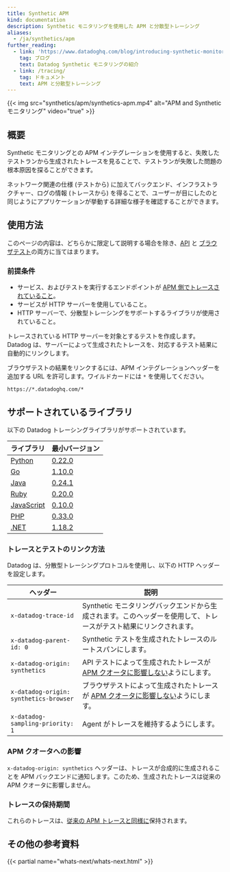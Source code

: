 ```yaml
---
title: Synthetic APM
kind: documentation
description: Synthetic モニタリングを使用した APM と分散型トレーシング
aliases:
  - /ja/synthetics/apm
further_reading:
  - link: 'https://www.datadoghq.com/blog/introducing-synthetic-monitoring/'
    tag: ブログ
    text: Datadog Synthetic モニタリングの紹介
  - link: /tracing/
    tag: ドキュメント
    text: APM と分散型トレーシング
---
```

{{< img src="synthetics/apm/synthetics-apm.mp4" alt="APM and Synthetic モニタリング" video="true"  >}}

## 概要

Synthetic モニタリングとの APM インテグレーションを使用すると、失敗したテストランから生成されたトレースを見ることで、テストランが失敗した問題の根本原因を探ることができます。

ネットワーク関連の仕様 (テストから) に加えてバックエンド、インフラストラクチャー、ログの情報 (トレースから) を得ることで、ユーザーが目にしたのと同じようにアプリケーションが挙動する詳細な様子を確認することができます。

## 使用方法

このページの内容は、どちらかに限定して説明する場合を除き、[API][1] と [ブラウザテスト][2]の両方に当てはまります。

### 前提条件

* サービス、およびテストを実行するエンドポイントが [APM 側でトレースされていること][3]。
* サービスが HTTP サーバーを使用していること。
* HTTP サーバーで、分散型トレーシングをサポートするライブラリが使用されていること。

トレースされている HTTP サーバーを対象とするテストを作成します。Datadog は、サーバーによって生成されたトレースを、対応するテスト結果に自動的にリンクします。

ブラウザテストの結果をリンクするには、APM インテグレーションヘッダーを追加する URL を許可します。ワイルドカードには `*` を使用してください。

```text
https://*.datadoghq.com/*
```

## サポートされているライブラリ

以下の Datadog トレーシングライブラリがサポートされています。

| ライブラリ                             | 最小バージョン                                                                                                             |
|----------------------------------------|-------------------------------------------------------------------------------------------------------------------------|
| [Python][4]                  | [0.22.0][5]                |
| [Go][6]                  | [1.10.0][7]                |
| [Java][8]                  | [0.24.1][9]                |
| [Ruby][10]                  | [0.20.0][11]                |
| [JavaScript][12]                  | [0.10.0][13]                |
| [PHP][14]                  | [0.33.0][15]                |
| [.NET][16]                  | [1.18.2][17]                |

### トレースとテストのリンク方法

Datadog は、分散型トレーシングプロトコルを使用し、以下の HTTP ヘッダーを設定します。

| ヘッダー                                 | 説明                                                                                                             |
|----------------------------------------|-------------------------------------------------------------------------------------------------------------------------|
| `x-datadog-trace-id`                   | Synthetic モニタリングバックエンドから生成されます。このヘッダーを使用して、トレースがテスト結果にリンクされます。                 |
| `x-datadog-parent-id: 0`               | Synthetic テストを生成されたトレースのルートスパンにします。                                                        |
| `x-datadog-origin: synthetics`         | API テストによって生成されたトレースが [APM クオータに影響しない](#how-are-apm-quotas-affected)ようにします。     |
| `x-datadog-origin: synthetics-browser` | ブラウザテストによって生成されたトレースが [APM クオータに影響しない](#how-are-apm-quotas-affected)ようにします。 |
| `x-datadog-sampling-priority: 1`       | Agent がトレースを維持するようにします。                                                                      |

### APM クオータへの影響

`x-datadog-origin: synthetics` ヘッダーは、トレースが合成的に生成されることを APM バックエンドに通知します。このため、生成されたトレースは従来の APM クオータに影響しません。

### トレースの保持期間

これらのトレースは、[従来の APM トレースと同様に][18]保持されます。

## その他の参考資料

{{< partial name="whats-next/whats-next.html" >}}

[1]: /ja/synthetics/api_tests/
[2]: /ja/synthetics/browser_tests/
[3]: /ja/tracing/
[4]: /ja/tracing/setup_overview/setup/python/
[5]: https://github.com/DataDog/dd-trace-py/releases/tag/v0.22.0
[6]: /ja/tracing/setup_overview/setup/go/
[7]: https://github.com/DataDog/dd-trace-go/releases/tag/v1.10.0
[8]: /ja/tracing/setup_overview/setup/java/
[9]: https://github.com/DataDog/dd-trace-java/releases/tag/v0.24.1
[10]: /ja/tracing/setup_overview/setup/ruby/
[11]: https://github.com/DataDog/dd-trace-rb/releases/tag/v0.20.0
[12]: /ja/tracing/setup_overview/setup/nodejs/
[13]: https://github.com/DataDog/dd-trace-js/releases/tag/v0.10.0
[14]: /ja/tracing/setup_overview/setup/php/
[15]: https://github.com/DataDog/dd-trace-php/releases/tag/0.33.0
[16]: /ja/tracing/setup_overview/setup/dotnet-core/
[17]: https://github.com/DataDog/dd-trace-dotnet/releases/tag/v1.18.2
[18]: /ja/tracing/trace_retention_and_ingestion/